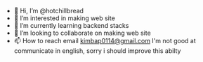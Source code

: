 - 👋 Hi, I’m @hotchillbread
- 👀 I’m interested in making web site
- 🌱 I’m currently learning backend stacks
- 💞️ I’m looking to collaborate on making web site
- 📫 How to reach email kimbap0114@gmail.com
I'm not good at communicate in english, sorry i should improve this abilty
<!---
hotchillbread/hotchillbread is a ✨ special ✨ repository because its `README.md` (this file) appears on your GitHub profile.
You can click the Preview link to take a look at your changes.
--->
